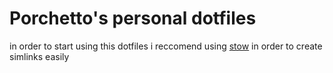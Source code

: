 # Porchetto's personal dotfiles

in order to start using this dotfiles i reccomend using [stow](gnu.org/software/stow) in order to create simlinks easily
